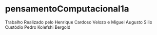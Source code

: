 # pensamentoComputacional1a
Trabalho Realizado pelo Henrique Cardoso Velozo e Miguel Augusto Silio Custódio Pedro Kolefshi Bergold
